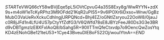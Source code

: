$START$eVWQ66cY58wBVjEqe5pL5iOVtCpvuG4a35S8Exy8g/WwRYYN+zdX9s+m4oW1eTcKyRPhz3M9OFdd21KqR2uPIS5+9v6lPOXr6iDxso+Wnw/GgBzMubO3VaUeRvXckuCdhIngjURPQNcd+Bhj4EZ/oGNtIZsryou22OoW8/0jauJc0R8jJFd1n4LfU4US7pCtyYfZdfG3/V6QWfd78sE8JBYzFeeJ80Ds3G3e3BRd9vDBTgmzlzE8XFxIAoQ8/bSahg5R+90IITTmQfeCtxvdp7o9OencQwZosYtqKD4zENohGBe121teU53+1Cye43BveuDIEBoF522Oj/wouIYtnA==$END$